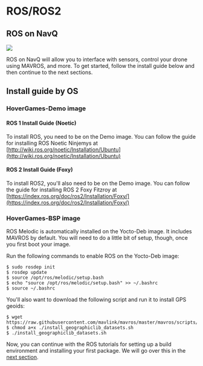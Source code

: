 # ROS/ROS2

## ROS on NavQ

![](../../.gitbook/assets/image%20%2818%29.png)

ROS on NavQ will allow you to interface with sensors, control your drone using MAVROS, and more. To get started, follow the install guide below and then continue to the next sections.

## Install guide by OS

### HoverGames-Demo image

#### ROS 1 Install Guide \(Noetic\)

To install ROS, you need to be on the Demo image. You can follow the guide for installing ROS Noetic Ninjemys at [http://wiki.ros.org/noetic/Installation/Ubuntu](http://wiki.ros.org/noetic/Installation/Ubuntu)

#### ROS 2 Install Guide \(Foxy\)

To install ROS2,  you'll also need to be on the Demo image. You can follow the guide for installing ROS 2 Foxy Fitzroy at [https://index.ros.org/doc/ros2/Installation/Foxy/](https://index.ros.org/doc/ros2/Installation/Foxy/)

### HoverGames-BSP image

ROS Melodic is automatically installed on the Yocto-Deb image. It includes MAVROS by default. You will need to do a little bit of setup, though, once you first boot your image.

Run the following commands to enable ROS on the Yocto-Deb image:

```text
$ sudo rosdep init
$ rosdep update
$ source /opt/ros/melodic/setup.bash
$ echo "source /opt/ros/melodic/setup.bash" >> ~/.bashrc
$ source ~/.bashrc
```

You'll also want to download the following script and run it to install GPS geoids:

```text
$ wget https://raw.githubusercontent.com/mavlink/mavros/master/mavros/scripts/install_geographiclib_datasets.sh
$ chmod a+x ./install_geographiclib_datasets.sh
$ ./install_geographiclib_datasets.sh
```

Now, you can continue with the ROS tutorials for setting up a build environment and installing your first package. We will go over this in the [next section](untitled.md).

